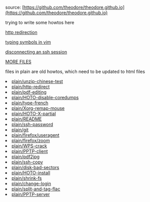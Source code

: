 ---
---

source: [https://github.com/theodore/theodore.github.io](https://github.com/theodore/theodore.github.io)

trying to write some howtos here

[http redirection](http/redirect)

[typing symbols in vim](vim)

[disconnecting an ssh session](ssh-discon)

[MORE FILES](find-list)

files in plain are old howtos, which need to be updated to html files

<li> <a href="plain/unzip-chinese-test.html">plain/unzip-chinese-test</a> </li>
<li> <a href="plain/http-redirect.html">plain/http-redirect</a> </li>
<li> <a href="plain/pdf-editing.html">plain/pdf-editing</a> </li>
<li> <a href="plain/HOTO-disable-coredumps.html">plain/HOTO-disable-coredumps</a> </li>
<li> <a href="plain/type-french.html">plain/type-french</a> </li>
<li> <a href="plain/Xorg-remap-mouse.html">plain/Xorg-remap-mouse</a> </li>
<li> <a href="plain/HOTO-X-partial.html">plain/HOTO-X-partial</a> </li>
<li> <a href="plain/README.html">plain/README</a> </li>
<li> <a href="plain/ssh-password.html">plain/ssh-password</a> </li>
<li> <a href="plain/git.html">plain/git</a> </li>
<li> <a href="plain/firefox/useragent.html">plain/firefox/useragent</a> </li>
<li> <a href="plain/firefox/zoom.html">plain/firefox/zoom</a> </li>
<li> <a href="plain/WPS-crack.html">plain/WPS-crack</a> </li>
<li> <a href="plain/PPTP-client.html">plain/PPTP-client</a> </li>
<li> <a href="plain/pdf2jpg.html">plain/pdf2jpg</a> </li>
<li> <a href="plain/ssh-copy.html">plain/ssh-copy</a> </li>
<li> <a href="plain/disk-bad-sectors.html">plain/disk-bad-sectors</a> </li>
<li> <a href="plain/HOTO-install.html">plain/HOTO-install</a> </li>
<li> <a href="plain/shrink-fs.html">plain/shrink-fs</a> </li>
<li> <a href="plain/change-login.html">plain/change-login</a> </li>
<li> <a href="plain/split-and-tag-flac.html">plain/split-and-tag-flac</a> </li>
<li> <a href="plain/PPTP-server.html">plain/PPTP-server</a> </li>

